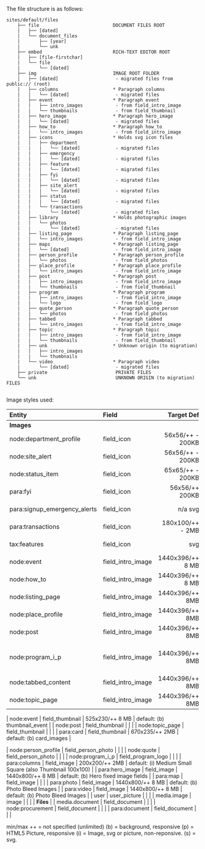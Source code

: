 The file structure is as follows:
```
sites/default/files
    ├── file                           DOCUMENT FILES ROOT
    |   ├── [dated]
    |   └── document_files
    |       ├── [year]
    |       └── unk
    ├── embed                          RICH-TEXT EDITOR ROOT
    |   ├── [file-firstchar]
    |   └── file
    |       └── [dated]
    ├── img                            IMAGE ROOT FOLDER
    |   ├── [dated]                     - migrated files from public:// (root)
    |   ├── columns                    * Paragraph columns 
    |   |   └── [dated]                 - migrated files
    |   ├── event                      * Paragraph event
    |   |   ├── intro_images            - from field_intro_image
    |   |   └── thumbnails              - from field_thumbnail
    |   ├── hero_image                 * Paragraph hero_image 
    |   |   └── [dated]                 - migrated files
    |   ├── how_to                     * Paragraph how_to 
    |   |   └── intro_images            - from field_intro_image
    |   ├── icons                      * Holds svg icon files 
    |   |   ├── department              
    |   |   |   └── [dated]             - migrated files
    |   |   ├── emergency                  
    |   |   |   └── [dated]             - migrated files
    |   |   ├── feature                  
    |   |   |   └── [dated]             - migrated files
    |   |   ├── fyi                      
    |   |   |   └── [dated]             - migrated files
    |   |   ├── site_alert                   
    |   |   |   └── [dated]             - migrated files
    |   |   ├── status                   
    |   |   |   └── [dated]             - migrated files
    |   |   └── transactions             
    |   |       └── [dated]             - migrated files
    |   ├── library                    * Holds photographic images 
    |   |   └── photos                   
    |   |       └── [dated]             - migrated files
    |   ├── listing_page               * Paragraph listing_page 
    |   |   └── intro_images            - from field_intro_image
    |   ├── maps                       * Paragraph listing_page 
    |   |   └── [dated]                 - from field_intro_image
    |   ├── person_profile             * Paragraph person_profile
    |   |   └── photos                  - from field_photos
    |   ├── place_profile              * Paragraph place_profile
    |   |   └── intro_images            - from field_intro_image
    |   ├── post                       * Paragraph post
    |   |   ├── intro_images            - from field_intro_image
    |   |   └── thumbnails              - from field_thumbnail
    |   ├── program                    * Paragraph program
    |   |   ├── intro_images            - from field_intro_image
    |   |   └── logo                    - from field_logo
    |   ├── quote_person               * Paragraph quote_person
    |   |   └── photos                  - from field_photos
    |   ├── tabbed                     * Paragraph tabbed
    |   |   └── intro_images            - from field_intro_image
    |   ├── topic                      * Paragraph topic
    |   |   ├── intro_images            - from field_intro_image
    |   |   └── thumbnails              - from field_thumbnail
    |   ├── unk                        * Unknown origin (to migration)
    |   |   ├── intro_images            
    |   |   └── thumbnails              
    |   └── video                      * Paragraph video
    |       └── [dated]                 - migrated files
    ├── private                         PRIVATE FILES
    └── unk                             UNKNOWN ORIGIN (to migration) FILES
    
```     
Image styles used:

   
|Entity | Field | Target Def | View: Style |   
|:-----|:-----|-----:|:-----|
| **Images** |
| node:department_profile | field_icon | 56x56/++ - 200KB | default: (i) square_icon_56px |
| node:site_alert | field_icon | 56x56/++ - 200KB | default: (s) n/a svg (square_icon_56px) |
| node:status_item | field_icon | 65x65/++ - 200KB | default: (s) n/a svg (square_icon_65px) |
| para:fyi | field_icon | 56x56/++ 200KB | default: (s) n/a svg (square_icon_56px) |
| para:signup_emergency_alerts | field_icon | n/a svg  | default: (s) n/a svg (square_icon_65px) |
| para:transactions | field_icon | 180x100/++ - 2MB  | default: (i) transaction_icon_180x100 |
| tax:features | field_icon | svg  | default: (s) n/a svg (square_icon_56px) |
| node:event | field_intro_image | 1440x396/++ 8 MB | default: (b) intro_image_fields |
| node:how_to | field_intro_image | 1440x396/++ 8 MB  | default: (b) intro_image_fields |
| node:listing_page | field_intro_image | 1440x396/++ 8MB  | default: (b) intro_image_fields |
| node:place_profile | field_intro_image | 1440x396/++ 8MB  | default: (b) intro_image_fields  |
| node:post | field_intro_image | 1440x396/++ 8MB | default: (b) intro_image_fields  |
| node:program_i_p | field_intro_image | 1440x396/++ 8MB  | default: (b) intro_image_fields <br>listing: (Resp) card_images |
| node:tabbed_content | field_intro_image | 1440x396/++ 8MB  | default: (b) intro_image_fields  |
| node:topic_page | field_intro_image | 1440x396/++ 8MB  | default: (b) intro_image_fields  |

| node:event | field_thumbnail | 525x230/++ 8 MB | default: (b) thumbnail_event |
| node:post | field_thumbnail |   |  |
| node:topic_page | field_thumbnail |   |  |
| para:card | field_thumbnail | 670x235/++ 2MB | default: (b) card_images |

| node:person_profile | field_person_photo |   |  |
| node:quote | field_person_photo |   |  |
| node:program_i_p | field_program_logo |   |  |
| para:columns | field_image | 200x200/++ 2MB | default: (i) Medium Small Square (also Thumbnail 100x100)  |
| para:hero_image | field_image | 1440x800/++ 8 MB | default: (b) Hero fixed image fields |
| para:map | field_image |   |  |
| para:photo | field_image | 1440x800/++ 8 MB | default: (b) Photo Bleed Images |
| para:video | field_image | 1440x800/++ 8 MB | default: (b) Photo Bleed Images |
| user | user_picture |   |  |
| media.image | image |   |  |
| **Files** |
| media.document | field_document |   |  |
| node:procurement | field_document |   |  |
| para:document | field_document |   |  |

min/max
++ = not specified (unlimited)
(b) = background, responsive
(p) = HTML5 Picture, responsive
(i) = Image, svg or picture, non-reponsive.
(s) = svg.
